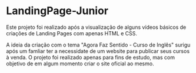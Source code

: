 # LandingPage-Junior


Este projeto foi realizado após a visualização de alguns vídeos básicos de criações de Landing Pages com apenas HTML e CSS.

A ideia da criação com o tema "Agora Faz Sentido - Curso de Inglês" surigu após um famliar ter a necessidate de um website para publicar seus cursos à venda. O projeto foi realizado apenas para fins de estudo, mas com objetivo de em algum momento criar o site oficial ao mesmo. 

